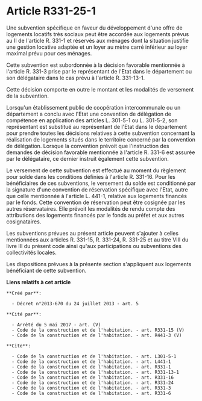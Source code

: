 # Article R331-25-1

Une subvention spécifique en faveur du développement d'une offre de logements locatifs très sociaux peut être accordée aux
logements prévus au II de l'article R. 331-1 et réservés aux ménages dont la situation justifie une gestion locative adaptée
et un loyer au mètre carré inférieur au loyer maximal prévu pour ces ménages. 

Cette subvention est subordonnée à la décision favorable mentionnée à l'article R. 331-3 prise par le représentant de l'Etat
dans le département ou son délégataire dans le cas prévu à l'article R. 331-13-1. 

Cette décision comporte en outre le montant et les modalités de versement de la subvention. 

Lorsqu'un établissement public de coopération intercommunale ou un département a conclu avec l'Etat une convention de
délégation de compétence en application des articles L. 301-5-1 ou L. 301-5-2, son représentant est substitué au représentant
de l'Etat dans le département pour prendre toutes les décisions relatives à cette subvention concernant la réalisation de
logements situés dans le territoire concerné par la convention de délégation. Lorsque la convention prévoit que l'instruction
des demandes de décision favorable mentionnée à l'article R. 331-6 est assurée par le délégataire, ce dernier instruit
également cette subvention. 

Le versement de cette subvention est effectué au moment du règlement pour solde dans les conditions définies à l'article R.
331-16. Pour les bénéficiaires de ces subventions, le versement du solde est conditionné par la signature d'une convention de
réservation spécifique avec l'Etat, autre que celle mentionnée à l'article L. 441-1, relative aux logements financés par le
fonds. Cette convention de réservation peut être cosignée par les autres réservataires. Elle prévoit les modalités de rendu
compte des attributions des logements financés par le fonds au préfet et aux autres cosignataires. 

Les subventions prévues au présent article peuvent s'ajouter à celles mentionnées aux articles R. 331-15, R. 331-24, R.
331-25 et au titre VIII du livre III du présent code ainsi qu'aux participations ou subventions des collectivités locales. 

Les dispositions prévues à la présente section s'appliquent aux logements bénéficiant de cette subvention.

**Liens relatifs à cet article**

	**Créé par**:

	  - Décret n°2013-670 du 24 juillet 2013 - art. 5

	**Cité par**:

	  - Arrêté du 5 mai 2017 - art. (V)
	  - Code de la construction et de l'habitation. - art. R331-15 (V)
	  - Code de la construction et de l'habitation. - art. R441-3 (V)

	**Cite**:

	  - Code de la construction et de l'habitation. - art. L301-5-1
	  - Code de la construction et de l'habitation. - art. L441-1
	  - Code de la construction et de l'habitation. - art. R331-1
	  - Code de la construction et de l'habitation. - art. R331-13-1
	  - Code de la construction et de l'habitation. - art. R331-16
	  - Code de la construction et de l'habitation. - art. R331-24
	  - Code de la construction et de l'habitation. - art. R331-3
	  - Code de la construction et de l'habitation. - art. R331-6
